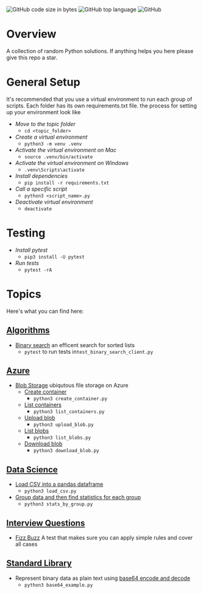 ![GitHub code size in bytes](https://img.shields.io/github/languages/code-size/ccozad/python-playground)
![GitHub top language](https://img.shields.io/github/languages/top/ccozad/python-playground)
![GitHub](https://img.shields.io/github/license/ccozad/python-playground)

# Overview
 A collection of random Python solutions. If anything helps you here please give this repo a star.

# General Setup
It's recommended that you use a virtual environment to run each group of scripts. Each folder has its own requirements.txt file. the process for setting up your environment look like

 - *Move to the topic folder*
   - `cd <topic_folder>`
 - *Create a virtual environment*
   - `python3 -m venv .venv`
 - *Activate the virtual environment on Mac*
   - `source .venv/bin/activate`
 - *Activate the virtual environment on Windows*
   - `.venv\Scripts\activate`
 - *Install dependencies*
   - `pip install -r requirements.txt`
 - *Call a specific script*
   - `python3 <script_name>.py`
 - *Deactivate virtual environment*
   - `deactivate`

# Testing

 - *Install pytest*
   - `pip3 install -U pytest`
 - *Run tests*
   - `pytest -rA`

# Topics
Here's what you can find here:

## [Algorithms](/algorithms/)
- [Binary search](/algorithms/binary_search_client.py) an efficent search for sorted lists
   - `pytest` to run tests in`test_binary_search_client.py`

## [Azure](/azure/)
 - [Blob Storage](/azure/blob_storage/README.md) ubiqutous file storage on Azure
   - [Create container](/azure/blob_storage/create_container.py) 
     - `python3 create_container.py`
   - [List containers](/azure/blob_storage/list_containers.py) 
     - `python3 list_containers.py`
   - [Upload blob](/azure/blob_storage/upload_blob.py) 
     - `python3 upload_blob.py`
   - [List blobs](/azure/blob_storage/list_blobs.py) 
     - `python3 list_blobs.py`
   - [Download blob](/azure/blob_storage/download_blob.py) 
     - `python3 download_blob.py`

## [Data Science](/data_science/)
 - [Load CSV into a pandas dataframe](/data_science/load_csv.py) 
   - `python3 load_csv.py`
 - [Group data and then find statistics for each group](/data_science/stats_by_group.py)
   - `python3 stats_by_group.py`

## [Interview Questions](/interview_questions/)
 - [Fizz Buzz](/interview_questions/fizz_buzz.py) A test that makes sure you can apply simple rules and cover all cases

## [Standard Library](/standard_library/)
 - Represent binary data as plain text using [base64 encode and decode](/standard_library/base64_example.py)
    - `python3 base64_example.py`